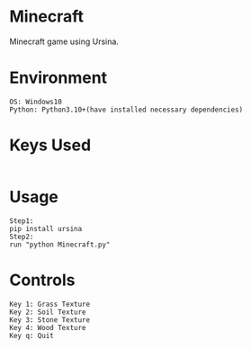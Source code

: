 # Minecraft


Minecraft game using Ursina.


# Environment
```
OS: Windows10
Python: Python3.10+(have installed necessary dependencies)
```

# Keys Used
```
```
# Usage
```
Step1:
pip install ursina
Step2:
run "python Minecraft.py"
```
# Controls
```
Key 1: Grass Texture
Key 2: Soil Texture
Key 3: Stone Texture
Key 4: Wood Texture
Key q: Quit
```
